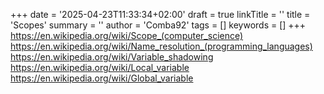 +++
date = '2025-04-23T11:33:34+02:00'
draft = true
linkTitle = ''
title = 'Scopes'
summary = ''
author = 'Comba92'
tags = []
keywords = []
+++
https://en.wikipedia.org/wiki/Scope_(computer_science)
https://en.wikipedia.org/wiki/Name_resolution_(programming_languages)
https://en.wikipedia.org/wiki/Variable_shadowing
https://en.wikipedia.org/wiki/Local_variable
https://en.wikipedia.org/wiki/Global_variable